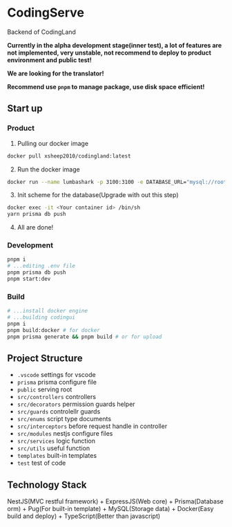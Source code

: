 # CodingServe

Backend of CodingLand

**Currently in the alpha development stage(inner test), a lot of features are not implemented, very unstable, not recommend to deploy to product environment and public test!**

**We are looking for the translator!**

**Recommend use `pnpm` to manage package, use disk space efficient!**

## Start up

### Product

1. Pulling our docker image

```bash
docker pull xsheep2010/codingland:latest
```

2. Run the docker image

```bash
docker run --name lumbashark -p 3100:3100 -e DATABASE_URL="mysql://root:root@192.168.50.215:3306/lumbashark?schema=public" -d lumbashark:latest
```

3. Init scheme for the database(Upgrade with out this step)

```bash
docker exec -it <Your container id> /bin/sh
yarn prisma db push
```

4. All are done!

### Development

```bash
pnpm i
# ...editing .env file
pnpm prisma db push
pnpm start:dev
```

### Build

```bash
# ...install docker engine
# ...building codingui
pnpm i
pnpm build:docker # for docker
pnpm prisma generate && pnpm build # or for upload
```

## Project Structure

- `.vscode` settings for vscode
- `prisma` prisma configure file
- `public` serving root
- `src/controllers` controllers
- `src/decorators` permission guards helper
- `src/guards` controlellr guards
- `src/enums` script type documents
- `src/interceptors` before request handle in controller
- `src/modules` nestjs configure files
- `src/services` logic function
- `src/utils` useful function
- `templates` built-in templates
- `test` test of code

## Technology Stack

NestJS(MVC restful framework) + ExpressJS(Web core) + Prisma(Database orm) + Pug(For built-in template) + MySQL(Storage data) + Docker(Easy build and deploy) + TypeScript(Better than javascript)
